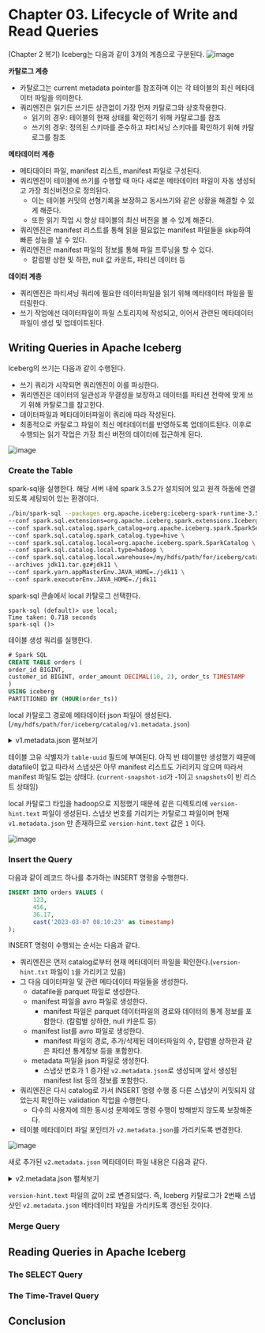 # Chapter 03. Lifecycle of Write and Read Queries

(Chapter 2 복기) Iceberg는 다음과 같이 3개의 계층으로 구분된다.
![image](https://github.com/user-attachments/assets/1c846902-39c5-4355-8ec8-2f03a9edaadb)

**카탈로그 계층**
- 카탈로그는 current metadata pointer를 참조하며 이는 각 테이블의 최신 메타데이터 파일을 의미한다.
- 쿼리엔진은 읽기든 쓰기든 상관없이 가장 먼저 카탈로그와 상호작용한다.
  - 읽기의 경우: 테이블의 현재 상태를 확인하기 위해 카탈로그를 참조
  - 쓰기의 경우: 정의된 스키마를 준수하고 파티셔닝 스키마를 확인하기 위해 카탈로그를 참조

**메타데이터 계층**
- 메타데이터 파일, manifest 리스트, manifest 파일로 구성된다.
- 쿼리엔진이 테이블에 쓰기를 수행할 때 마다 새로운 메타데이터 파일이 자동 생성되고 가장 최신버전으로 정의된다.
  - 이는 테이블 커밋의 선형기록을 보장하고 동시쓰기와 같은 상황을 해결할 수 있게 해준다.
  - 또한 읽기 작업 시 항상 테이블의 최신 버전을 볼 수 있게 해준다.
- 쿼리엔진은 manifest 리스트를 통해 읽을 필요없는  manifest 파일들을 skip하여 빠른 성능을 낼 수 있다.
- 쿼리엔진은 manifest 파일의 정보를 통해 파일 프루닝을 할 수 있다.
  - 칼럼별 상한 및 하한, null 값 카운트, 파티션 데이터 등

**데이터 계층**
- 쿼리엔진은 파티셔닝 쿼리에 필요한 데이터파일을 읽기 위해 메타데이터 파일을 필터링한다.
- 쓰기 작업에선 데이터파일이 파일 스토리지에 작성되고, 이어서 관련된 메타데이터 파일이 생성 및 업데이트된다.




## Writing Queries in Apache Iceberg

Iceberg의 쓰기는 다음과 같이 수행된다.
- 쓰기 쿼리가 시작되면 쿼리엔진이 이를 파싱한다.
- 쿼리엔진은 데이터의 일관성과 무결성을 보장하고 데이터를 파티션 전략에 맞게 쓰기 위해 카탈로그를 참고한다.
- 데이터파일과 메타데이터파일이 쿼리에 따라 작성된다.
- 최종적으로 카탈로그 파일이 최신 메타데이터를 반영하도록 업데이트된다. 이후로 수행되는 읽기 작업은 가장 최신 버전의 데이터에 접근하게 된다.

![image](https://github.com/user-attachments/assets/fc543a7c-a174-4dd5-bf4f-a9cb71d42cd7)


### Create the Table

spark-sql을 실행한다.
해당 서버 내에 spark 3.5.2가 설치되어 있고 원격 하둡에 연결되도록 세팅되어 있는 환경이다.
```bash
./bin/spark-sql --packages org.apache.iceberg:iceberg-spark-runtime-3.5_2.12:1.7.1 \
--conf spark.sql.extensions=org.apache.iceberg.spark.extensions.IcebergSparkSessionExtensions \
--conf spark.sql.catalog.spark_catalog=org.apache.iceberg.spark.SparkSessionCatalog \
--conf spark.sql.catalog.spark_catalog.type=hive \
--conf spark.sql.catalog.local=org.apache.iceberg.spark.SparkCatalog \
--conf spark.sql.catalog.local.type=hadoop \
--conf spark.sql.catalog.local.warehouse=/my/hdfs/path/for/iceberg/catalog \
--archives jdk11.tar.gz#jdk11 \
--conf spark.yarn.appMasterEnv.JAVA_HOME=./jdk11 \
--conf spark.executorEnv.JAVA_HOME=./jdk11
```

spark-sql 콘솔에서 local 카탈로그 선택한다.
```
spark-sql (default)> use local;
Time taken: 0.718 seconds
spark-sql ()>
```

테이블 생성 쿼리를 실행한다.
```sql
# Spark SQL
CREATE TABLE orders (
order_id BIGINT,
customer_id BIGINT, order_amount DECIMAL(10, 2), order_ts TIMESTAMP
)
USING iceberg
PARTITIONED BY (HOUR(order_ts))
```

local 카탈로그 경로에 메타데이터 json 파일이 생성된다. (`/my/hdfs/path/for/iceberg/catalog/v1.metadata.json`)

<details>
<summary>v1.metadata.json 펼쳐보기</summary>

```json
{
  "format-version" : 2,
  "table-uuid" : "47ed1b81-17e0-49bb-bd69-eabff2d020cf",
  "location" : "/my/hdfs/path/for/iceberg/catalog/orders",
  "last-sequence-number" : 0,
  "last-updated-ms" : 1736229455394,
  "last-column-id" : 4,
  "current-schema-id" : 0,
  "schemas" : [ {
    "type" : "struct",
    "schema-id" : 0,
    "fields" : [ {
      "id" : 1,
      "name" : "order_id",
      "required" : false,
      "type" : "long"
    }, {
      "id" : 2,
      "name" : "customer_id",
      "required" : false,
      "type" : "long"
    }, {
      "id" : 3,
      "name" : "order_amount",
      "required" : false,
      "type" : "decimal(10, 2)"
    }, {
      "id" : 4,
      "name" : "order_ts",
      "required" : false,
      "type" : "timestamptz"
    } ]
  } ],
  "default-spec-id" : 0,
  "partition-specs" : [ {
    "spec-id" : 0,
    "fields" : [ {
      "name" : "order_ts_hour",
      "transform" : "hour",
      "source-id" : 4,
      "field-id" : 1000
    } ]
  } ],
  "last-partition-id" : 1000,
  "default-sort-order-id" : 0,
  "sort-orders" : [ {
    "order-id" : 0,
    "fields" : [ ]
  } ],
  "properties" : {
    "owner" : "irteam",
    "write.parquet.compression-codec" : "zstd"
  },
  "current-snapshot-id" : -1,
  "refs" : { },
  "snapshots" : [ ],
  "statistics" : [ ],
  "partition-statistics" : [ ],
  "snapshot-log" : [ ],
  "metadata-log" : [ ]
}
```

</details>

테이블 고유 식별자가 `table-uuid` 필드에 부여된다.
아직 빈 테이블만 생성했기 때문에 datafile이 없고
따라서 스냅샷은 아무 manifest 리스트도 가리키지 않으며 따라서 manifest 파일도 없는 상태다.
(`current-snapshot-id`가 -1이고 `snapshots`이 빈 리스트 상태임)

local 카탈로그 타입을 hadoop으로 지정했기 때문에 같은 디렉토리에 `version-hint.text` 파일이 생성된다.
스냅샷 번호를 가리키는 카탈로그 파일이며 현재 `v1.metadata.json` 만 존재하므로 `version-hint.text` 값은 `1` 이다.

![image](https://github.com/user-attachments/assets/b2a5879b-a422-4d6d-9965-29a4612a62ca)




### Insert the Query
다음과 같이 레코드 하나를 추가하는 INSERT 명령을 수행한다.
```sql
INSERT INTO orders VALUES ( 
       123,
       456,
       36.17,
       cast('2023-03-07 08:10:23' as timestamp)
); 
```

INSERT 명령이 수행되는 순서는 다음과 같다.
- 쿼리엔진은 먼저 catalog로부터 현재 메타데이터 파일을 확인한다.(`version-hint.txt` 파일이 `1`을 가리키고 있음)
- 그 다음 데이터파일 및 관련 메타데이터 파일들을 생성한다.
  - datafile을 parquet 파일로 생성한다.
  - manifest 파일을 avro 파일로 생성한다.
    - manifest 파일은 parquet 데이터파일의 경로와 데이터의 통계 정보를 포함한다. (칼럼별 상하한, null 카운트 등)
  - manifest list를 avro 파일로 생성한다.
    - manifest 파일의 경로, 추가/삭제된 데이터파일의 수, 칼럼별 상하한과 같은 파티션 통계정보 등을 포함한다.
  - metadata 파일을 json 파일로 생성한다.
    - 스냅샷 번호가 1 증가된 `v2.metadata.json`로 생성되며 앞서 생성된 manifest list 등의 정보를 포함한다.
- 쿼리엔진은 다시 catalog로 가서 INSERT 명령 수행 중 다른 스냅샷이 커밋되지 않았는지 확인하는 validation 작업을 수행한다.
  - 다수의 사용자에 의한 동시성 문제에도 명령 수행이 방해받지 않도록 보장해준다.
- 테이블 메타데이터 파일 포인터가 `v2.metadata.json`를 가리키도록 변경한다.

![image](https://github.com/user-attachments/assets/0a00b192-d356-4560-a29c-13fd223ce2e7)


새로 추가된 `v2.metadata.json` 메타데이터 파일 내용은 다음과 같다.

<details>
<summary>v2.metadata.json 펼쳐보기</summary>

```json
{
  "format-version" : 2,
  "table-uuid" : "47ed1b81-17e0-49bb-bd69-eabff2d020cf",
  "location" : "/my/hdfs/path/for/iceberg/catalog/orders",
  "last-sequence-number" : 1,
  "last-updated-ms" : 1736230211856,
  "last-column-id" : 4,
  "current-schema-id" : 0,
  "schemas" : [ {
    "type" : "struct",
    "schema-id" : 0,
    "fields" : [ {
      "id" : 1,
      "name" : "order_id",
      "required" : false,
      "type" : "long"
    }, {
      "id" : 2,
      "name" : "customer_id",
      "required" : false,
      "type" : "long"
    }, {
      "id" : 3,
      "name" : "order_amount",
      "required" : false,
      "type" : "decimal(10, 2)"
    }, {
      "id" : 4,
      "name" : "order_ts",
      "required" : false,
      "type" : "timestamptz"
    } ]
  } ],
  "default-spec-id" : 0,
  "partition-specs" : [ {
    "spec-id" : 0,
    "fields" : [ {
      "name" : "order_ts_hour",
      "transform" : "hour",
      "source-id" : 4,
      "field-id" : 1000
    } ]
  } ],
  "last-partition-id" : 1000,
  "default-sort-order-id" : 0,
  "sort-orders" : [ {
    "order-id" : 0,
    "fields" : [ ]
  } ],
  "properties" : {
    "owner" : "irteam",
    "write.parquet.compression-codec" : "zstd"
  },
  "current-snapshot-id" : 8103580864574909489,
  "refs" : {
    "main" : {
      "snapshot-id" : 8103580864574909489,
      "type" : "branch"
    }
  },
  "snapshots" : [ {
    "sequence-number" : 1,
    "snapshot-id" : 8103580864574909489,
    "timestamp-ms" : 1736230211856,
    "summary" : {
      "operation" : "append",
      "spark.app.id" : "application_....._178749",
      "added-data-files" : "1",
      "added-records" : "1",
      "added-files-size" : "1277",
      "changed-partition-count" : "1",
      "total-records" : "1",
      "total-files-size" : "1277",
      "total-data-files" : "1",
      "total-delete-files" : "0",
      "total-position-deletes" : "0",
      "total-equality-deletes" : "0",
      "engine-version" : "3.5.3",
      "app-id" : "application_....._178749",
      "engine-name" : "spark",
      "iceberg-version" : "Apache Iceberg 1.7.1 (commit 4a432839233f2343a9eae8255532f911f06358ef)"
    },
    "manifest-list" : "/my/hdfs/path/for/iceberg/catalog/orders/metadata/snap-8103580864574909489-1-40e5fad9-a08d-4981-8ce8-57c5f0e58a1b.avro",
    "schema-id" : 0
  } ],
  "statistics" : [ ],
  "partition-statistics" : [ ],
  "snapshot-log" : [ {
    "timestamp-ms" : 1736230211856,
    "snapshot-id" : 8103580864574909489
  } ],
  "metadata-log" : [ {
    "timestamp-ms" : 1736229455394,
    "metadata-file" : "/my/hdfs/path/for/iceberg/catalog/orders/metadata/v1.metadata.json"
  } ]
}
```

</details>

`version-hint.text` 파일의 값이 `2`로 변경되었다.
즉, Iceberg 카탈로그가 2번째 스냅샷인 `v2.metadata.json` 메타데이터 파일을 가리키도록 갱신된 것이다.




### Merge Query




## Reading Queries in Apache Iceberg

### The SELECT Query

### The Time-Travel Query



## Conclusion
